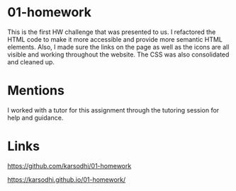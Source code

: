 # 01-homework
This is the first HW challenge that was presented to us.  I refactored the HTML code to make it more accessible and provide more semantic HTML elements.  Also, I made sure the links on the page as well as the icons are all visible and working throughout the website.  The CSS was also consolidated and cleaned up.



# Mentions
I worked with a tutor for this assignment through the tutoring session for help and guidance.

# Links
https://github.com/karsodhi/01-homework

https://karsodhi.github.io/01-homework/


